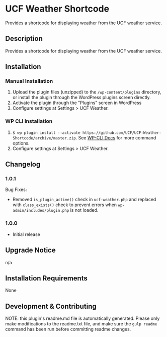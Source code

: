 # UCF Weather Shortcode #

Provides a shortcode for displaying weather from the UCF weather service.


## Description ##

Provides a shortcode for displaying weather from the UCF weather service.


## Installation ##

### Manual Installation ###
1. Upload the plugin files (unzipped) to the `/wp-content/plugins` directory, or install the plugin through the WordPress plugins screen directly.
2. Activate the plugin through the "Plugins" screen in WordPress
3. Configure settings at Settings > UCF Weather.

### WP CLI Installation ###
1. `$ wp plugin install --activate https://github.com/UCF/UCF-Weather-Shortcode/archive/master.zip`.  See [WP-CLI Docs](http://wp-cli.org/commands/plugin/install/) for more command options.
2. Configure settings at Settings > UCF Weather.


## Changelog ##

### 1.0.1 ###
Bug Fixes:
* Removed `is_plugin_active()` check in `ucf-weather.php` and replaced with `class_exists()` check to prevent errors when `wp-admin/includes/plugin.php` is not loaded.

### 1.0.0 ###
* Initial release

## Upgrade Notice ##

n/a


## Installation Requirements ##

None


## Development & Contributing ##

NOTE: this plugin's readme.md file is automatically generated.  Please only make modifications to the readme.txt file, and make sure the `gulp readme` command has been run before committing readme changes.

